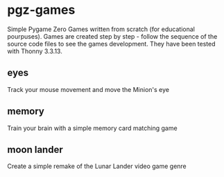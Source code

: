 # pgz-games
Simple Pygame Zero Games written from scratch (for educational pourpuses).
Games are created step by step - follow the sequence of the source code files to see the games development.
They have been tested with Thonny 3.3.13.

## eyes
Track your mouse movement and move the Minion's eye

## memory
Train your brain with a simple memory card matching game

## moon lander
Create a simple remake of the Lunar Lander video game genre
